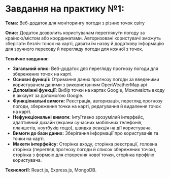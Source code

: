 # **Завдання на практику №1:**

**Тема:** Веб-додаток для моніторингу погоди з різних точок світу

**Опис:** Додаток дозволить користувачам переглянути погоду за країною/містом або координатами. Авторизовані користувачі зможуть зберігати безліч точок на карті, давати їм назву й додаткову інформацію для зручного переходу й перегляду погоди для кожної з точок.

**Технічне завдання:**

- **Загальний опис:** Веб-додаток для перегляду прогнозу погоди для збережених точок на карті.
- **Основні функції:** Отримання даних прогнозу погоди за введеними користувачем даними з використанням OpenWeatherMap.api 
- **Допоміжні функції:** Вибір точки на картах Google, Можливість входу в аккаунт за допомогою Google.
- **Функціональні вимоги:** Реєстрація, авторизація, перегляд прогнозу погоди, збереження точки на карті, редагування й видалення точок на карті.
- **Нефункціональні вимоги:** Інтуїтивно зрозумілий інтерфейс, адаптивний дизайн (екрани сучасних мобільних телефонів, планшетів, ноутбуків тощо), швидка реакція на дії користувача.
- **Вимоги до бази даних:** Зберігання інформації про користувачів та точки на карті.
- **Макети інтерфейсу:** Сторінка входу, сторінка реєстрації, головна сторінка (перегляд прогнозу погоди й список збережених точок), сторінка з формою для створення нової точки, сторінка профілю користувача.

**Технології:** React.js, Express.js, MongoDB.
